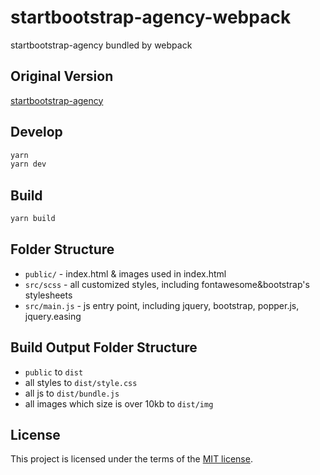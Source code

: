 # startbootstrap-agency-webpack

startbootstrap-agency bundled by webpack

## Original Version

[startbootstrap-agency](https://github.com/BlackrockDigital/startbootstrap-agency)

## Develop

```sh
yarn
yarn dev
```

## Build

```sh
yarn build
```

## Folder Structure

- `public/` - index.html & images used in index.html
- `src/scss` - all customized styles, including fontawesome&bootstrap's stylesheets
- `src/main.js` - js entry point, including jquery, bootstrap, popper.js, jquery.easing

## Build Output Folder Structure

- `public` to `dist`
- all styles to `dist/style.css`
- all js to `dist/bundle.js`
- all images which size is over 10kb to `dist/img`

## License

This project is licensed under the terms of the [MIT license](/LICENSE).
